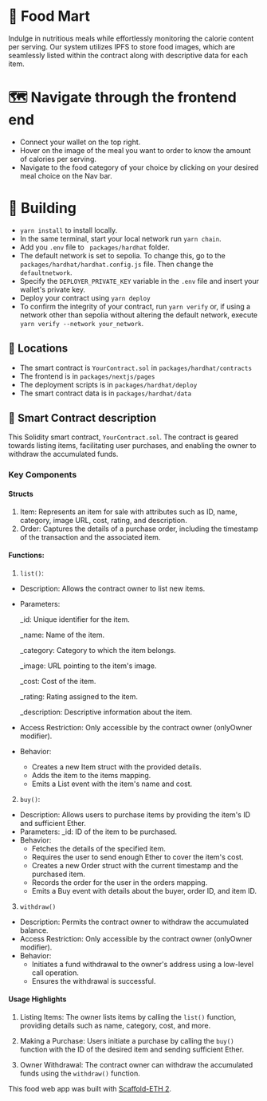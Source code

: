 # 🥗 Food Mart

Indulge in nutritious meals while effortlessly monitoring the calorie content per serving. Our system utilizes IPFS to store food images, which are seamlessly listed within the contract along with descriptive data for each item.

# 🗺️ Navigate through the frontend end
* Connect your wallet on the top right.
* Hover on the image of the meal you want to order to know the amount of calories per serving.
* Navigate to the food category of your choice by clicking on your desired meal choice on the Nav bar.

# 🧱 Building 
* ```yarn install``` to install locally.
* In the same terminal, start your local network run ```yarn chain```.
* Add you ```.env``` file to ``` packages/hardhat``` folder.
* The default network is set to sepolia. To change this, go to the ```packages/hardhat/hardhat.config.js``` file. Then change the ```defaultnetwork```.
* Specify the ```DEPLOYER_PRIVATE_KEY``` variable in the ```.env``` file and insert your wallet's private key.
* Deploy your contract using ```yarn deploy```
* To confirm the integrity of your contract, run  ```yarn verify```  or, if using a network other than sepolia without altering the default network, execute ```yarn verify --network your_network```.

## 🧭 Locations

- The smart contract is `YourContract.sol` in `packages/hardhat/contracts`
- The frontend is in `packages/nextjs/pages`
- The deployment scripts is in `packages/hardhat/deploy`
- The smart contract data is in `packages/hardhat/data`


## 📃 Smart Contract description
  This Solidity smart contract, ```YourContract.sol```. The contract is geared towards listing items, facilitating user purchases, and enabling the owner to withdraw the accumulated funds.

### Key Components
#### Structs
1. Item: Represents an item for sale with attributes such as ID, name, category, image URL, cost, rating, and description.
2. Order: Captures the details of a purchase order, including the timestamp of the transaction and the associated item.



   
#### Functions:
1. ```list()```:
* Description: Allows the contract owner to list new items.
* Parameters:
  
    _id: Unique identifier for the item.

    _name: Name of the item.

    _category: Category to which the item belongs.

    _image: URL pointing to the item's image.

    _cost: Cost of the item.
  
    _rating: Rating assigned to the item.
  
    _description: Descriptive information about the item.
  
* Access Restriction: Only accessible by the contract owner (onlyOwner modifier).
* Behavior:
    - Creates a new Item struct with the provided details.
    - Adds the item to the items mapping.
    - Emits a List event with the item's name and cost.
2. ```buy()```:
* Description: Allows users to purchase items by providing the item's ID and sufficient Ether.
* Parameters:
    _id: ID of the item to be purchased.
* Behavior:
    - Fetches the details of the specified item.
    - Requires the user to send enough Ether to cover the item's cost.
    - Creates a new Order struct with the current timestamp and the purchased item.
    - Records the order for the user in the orders mapping.
    - Emits a Buy event with details about the buyer, order ID, and item ID.
3. ```withdraw()```
* Description: Permits the contract owner to withdraw the accumulated balance.
* Access Restriction: Only accessible by the contract owner (onlyOwner modifier).
* Behavior:
    - Initiates a fund withdrawal to the owner's address using a low-level call operation.
    - Ensures the withdrawal is successful.
 
  
#### Usage Highlights
1. Listing Items:
The owner lists items by calling the ```list()``` function, providing details such as name, category, cost, and more.

2. Making a Purchase:
Users initiate a purchase by calling the ```buy()``` function with the ID of the desired item and sending sufficient Ether.

4. Owner Withdrawal:
The contract owner can withdraw the accumulated funds using the ```withdraw()``` function.


This food web app was built with [Scaffold-ETH 2](https://scaffoldeth.io).
